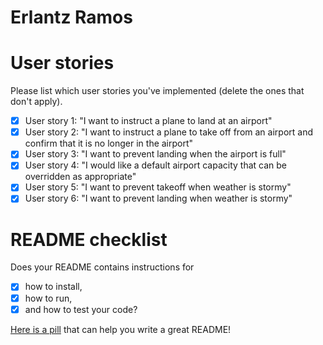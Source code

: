 # Erlantz Ramos



# User stories 

Please list which user stories you've implemented (delete the ones that don't apply).

- [x] User story 1: "I want to instruct a plane to land at an airport"
- [x] User story 2: "I want to instruct a plane to take off from an airport and confirm that it is no longer in the airport"
- [x] User story 3: "I want to prevent landing when the airport is full"
- [x] User story 4: "I would like a default airport capacity that can be overridden as appropriate"
- [x] User story 5: "I want to prevent takeoff when weather is stormy"
- [x] User story 6: "I want to prevent landing when weather is stormy"

# README checklist

Does your README contains instructions for

- [x] how to install,
- [x] how to run,
- [x] and how to test your code?

[Here is a pill](https://github.com/makersacademy/course/blob/main/pills/readmes.md) that can help you write a great README!
